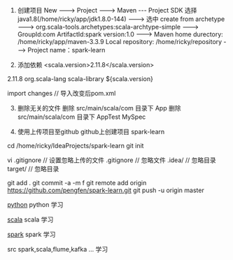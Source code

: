 1. 创建项目
New ---> Project ---> Maven --- Project SDK 选择 java1.8(/home/ricky/app/jdk1.8.0-144) --->
选中 create from archetype ---> org.scala-tools.archetypes:scala-archtype-simple --->
GroupId:com
ArtifactId:spark
version:1.0 --->
Maven home durectory: /home/ricky/app/maven-3.3.9
Local repository: /home/ricky/repository ---> Project name：spark-learn

2. 添加依赖
<scala.version>2.11.8</scala.version>

  <properties>
    <scala.version>2.11.8</scala.version>
  </properties>

  <dependencies>
    <dependency>
      <groupId>org.scala-lang</groupId>
      <artifactId>scala-library</artifactId>
      <version>${scala.version}</version>
    </dependency>
  </dependencies>

  import changes // 导入改变后pom.xml

3. 删除无关的文件
删除 src/main/scala/com 目录下 App
删除 src/main/scala/com 目录下 AppTest MySpec

4. 使用上传项目至github
github上创建项目 spark-learn

cd /home/ricky/IdeaProjects/spark-learn
git init

vi .gitignore  // 设置忽略上传的文件
.gitignore     // 忽略文件
.idea/         // 忽略目录
target/        // 忽略目录

git add .
git commit -a -m f
git remote add origin https://github.com/pengfen/spark-learn.git
git push -u origin master

[python](https://github.com/pengfen/spark-learn/tree/master/python) python 学习

[scala](https://github.com/pengfen/spark-learn/tree/master/src/main/scala/scala) scala 学习

[spark](https://github.com/pengfen/spark-learn/tree/master/src/main/scala/spark) spark 学习

src spark,scala,flume,kafka ... 学习